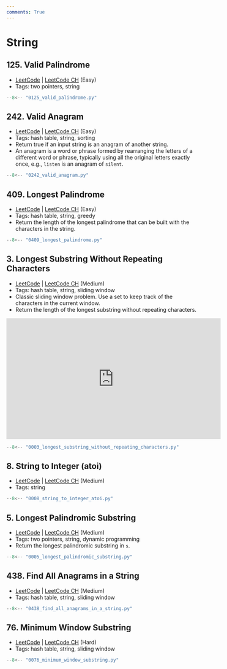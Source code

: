```yaml
---
comments: True
---
```


# String

## 125. Valid Palindrome

-   [LeetCode](https://leetcode.com/problems/valid-palindrome/) | [LeetCode CH](https://leetcode.cn/problems/valid-palindrome/) (Easy)
-   Tags: two pointers, string

```python title="125. Valid Palindrome"
--8<-- "0125_valid_palindrome.py"
```

## 242. Valid Anagram

-   [LeetCode](https://leetcode.com/problems/valid-anagram/) | [LeetCode CH](https://leetcode.cn/problems/valid-anagram/) (Easy)
-   Tags: hash table, string, sorting
-   Return true if an input string is an anagram of another string.
-   An anagram is a word or phrase formed by rearranging the letters of a different word or phrase, typically using all the original letters exactly once, e.g., `listen` is an anagram of `silent`.

```python title="242. Valid Anagram"
--8<-- "0242_valid_anagram.py"
```

## 409. Longest Palindrome

-   [LeetCode](https://leetcode.com/problems/longest-palindrome/) | [LeetCode CH](https://leetcode.cn/problems/longest-palindrome/) (Easy)
-   Tags: hash table, string, greedy
-   Return the length of the longest palindrome that can be built with the characters in the string.

```python title="409. Longest Palindrome"
--8<-- "0409_longest_palindrome.py"
```

## 3. Longest Substring Without Repeating Characters

-   [LeetCode](https://leetcode.com/problems/longest-substring-without-repeating-characters/) | [LeetCode CH](https://leetcode.cn/problems/longest-substring-without-repeating-characters/) (Medium)
-   Tags: hash table, string, sliding window
-   Classic sliding window problem. Use a set to keep track of the characters in the current window.
-   Return the length of the longest substring without repeating characters.

<iframe width="560" height="315" src="https://www.youtube.com/embed/wiGpQwVHdE0?si=GlOc9C5w5Vy71iTN" title="YouTube video player" frameborder="0" allow="accelerometer; autoplay; clipboard-write; encrypted-media; gyroscope; picture-in-picture; web-share" referrerpolicy="strict-origin-when-cross-origin" allowfullscreen></iframe>

```python title="3. Longest Substring Without Repeating Characters"
--8<-- "0003_longest_substring_without_repeating_characters.py"
```

## 8. String to Integer (atoi)

-   [LeetCode](https://leetcode.com/problems/string-to-integer-atoi/) | [LeetCode CH](https://leetcode.cn/problems/string-to-integer-atoi/) (Medium)
-   Tags: string

```python title="8. String to Integer (atoi)"
--8<-- "0008_string_to_integer_atoi.py"
```

## 5. Longest Palindromic Substring

-   [LeetCode](https://leetcode.com/problems/longest-palindromic-substring/) | [LeetCode CH](https://leetcode.cn/problems/longest-palindromic-substring/) (Medium)
-   Tags: two pointers, string, dynamic programming
-   Return the longest palindromic substring in `s`.

```python title="5. Longest Palindromic Substring"
--8<-- "0005_longest_palindromic_substring.py"
```

## 438. Find All Anagrams in a String

-   [LeetCode](https://leetcode.com/problems/find-all-anagrams-in-a-string/) | [LeetCode CH](https://leetcode.cn/problems/find-all-anagrams-in-a-string/) (Medium)
-   Tags: hash table, string, sliding window

```python title="438. Find All Anagrams in a String"
--8<-- "0438_find_all_anagrams_in_a_string.py"
```

## 76. Minimum Window Substring

-   [LeetCode](https://leetcode.com/problems/minimum-window-substring/) | [LeetCode CH](https://leetcode.cn/problems/minimum-window-substring/) (Hard)
-   Tags: hash table, string, sliding window

```python title="76. Minimum Window Substring"
--8<-- "0076_minimum_window_substring.py"
```
